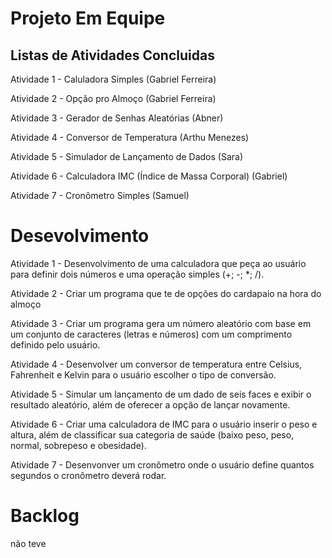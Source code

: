 # Projeto Em Equipe
## Listas de Atividades Concluidas

 Atividade 1 - Caluladora Simples (Gabriel Ferreira)
 
 Atividade 2 - Opção pro Almoço (Gabriel Ferreira)
 
 Atividade 3 - Gerador de Senhas Aleatórias (Abner)
 
 Atividade 4 - Conversor de Temperatura (Arthu Menezes)
 
 Atividade 5 - Simulador de Lançamento de Dados (Sara)
 
 Atividade 6 - Calculadora IMC (Índice de Massa Corporal) (Gabriel)
 
 Atividade 7 - Cronômetro Simples (Samuel)

# Desevolvimento
Atividade 1 - Desenvolvimento de uma calculadora que peça ao usuário para definir dois números e uma operação simples (+; -; *; /).

Atividade 2 - Criar um programa que te de opções do cardapaio na hora do almoço

Atividade 3 - Criar um programa gera um número aleatório com base em um conjunto de caracteres (letras e números) com um comprimento definido pelo usuário.

Atividade 4 - Desenvolver um conversor de temperatura entre Celsius, Fahrenheit e Kelvin para o usuário escolher o tipo de conversão.

Atividade 5 - Simular um lançamento de um dado de seis faces e exibir o resultado aleatório, além de oferecer a opção de lançar novamente.

Atividade 6 - Criar uma calculadora de IMC para o usuário inserir o peso e altura, além de classificar sua categoria de saúde (baixo peso, peso, normal, sobrepeso e obesidade).

Atividade 7 - Desenvonver um cronômetro onde o usuário define quantos segundos o cronômetro deverá rodar.

# Backlog
não teve 

